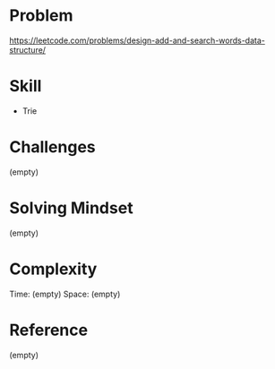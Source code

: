 
# Problem
https://leetcode.com/problems/design-add-and-search-words-data-structure/

# Skill
- Trie

# Challenges
(empty)

# Solving Mindset
(empty)

# Complexity
Time: (empty)
Space: (empty)

# Reference
(empty)
